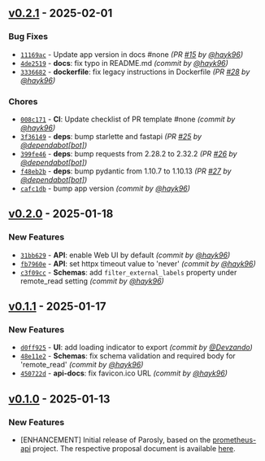 
## [v0.2.1] - 2025-02-01
### Bug Fixes
- [`11169ac`](https://github.com/parosly/parosly/commit/11169ac1357f88672177b070ed8f5ce867dacda9) - Update app version in docs #none *(PR [#15](https://github.com/parosly/parosly/pull/15) by [@hayk96](https://github.com/hayk96))*
- [`4de2519`](https://github.com/parosly/parosly/commit/4de2519f6d2279c98f80b4744c78f3a4ea616358) - **docs**: fix typo in README.md *(commit by [@hayk96](https://github.com/hayk96))*
- [`3336682`](https://github.com/parosly/parosly/commit/3336682b7d921ece7d5fab1f3c0703341f42b44a) - **dockerfile**: fix legacy instructions in Dockerfile *(PR [#28](https://github.com/parosly/parosly/pull/28) by [@hayk96](https://github.com/hayk96))*

### Chores
- [`008c171`](https://github.com/parosly/parosly/commit/008c1710c16f2d2bdb200335a437162794a189dc) - **CI**: Update checklist of PR template #none *(commit by [@hayk96](https://github.com/hayk96))*
- [`3f36149`](https://github.com/parosly/parosly/commit/3f361495690c2bf324aa97f37e459090ec3f9a8b) - **deps**: bump starlette and fastapi *(PR [#25](https://github.com/parosly/parosly/pull/25) by [@dependabot[bot]](https://github.com/apps/dependabot))*
- [`399fe46`](https://github.com/parosly/parosly/commit/399fe4677a1bcb2e5575f349b7073e4b4d1b37a7) - **deps**: bump requests from 2.28.2 to 2.32.2 *(PR [#26](https://github.com/parosly/parosly/pull/26) by [@dependabot[bot]](https://github.com/apps/dependabot))*
- [`f48eb2b`](https://github.com/parosly/parosly/commit/f48eb2b9e3035ac57eec191b1d71b877a5a30c15) - **deps**: bump pydantic from 1.10.7 to 1.10.13 *(PR [#27](https://github.com/parosly/parosly/pull/27) by [@dependabot[bot]](https://github.com/apps/dependabot))*
- [`cafc1db`](https://github.com/parosly/parosly/commit/cafc1db85b67a201b611cca8c03be4f5d1baa91e) - bump app version *(commit by [@hayk96](https://github.com/hayk96))*


## [v0.2.0] - 2025-01-18
### New Features
- [`31bb629`](https://github.com/parosly/parosly/pull/16/commits/31bb6294dbae8b998e12fe1df248f9a804b3ffd8) - **API**: enable Web UI by default *(commit by [@hayk96](https://github.com/hayk96))*
- [`fb7960e`](https://github.com/parosly/parosly/pull/18/commits/fb7960e6dcc6a89c9de1dbc0d06935e52c764b28) - **API**: set httpx timeout value to 'never' *(commit by [@hayk96](https://github.com/hayk96))*
- [`c3f09cc`](https://github.com/parosly/parosly/pull/19/commits/c3f09ccaa5da97e998517cba2449633e11cc944d) - **Schemas**: add `filter_external_labels` property under remote_read setting *(commit by [@hayk96](https://github.com/hayk96))*

## [v0.1.1] - 2025-01-17
### New Features
- [`d0ff925`](https://github.com/parosly/parosly/pull/13/commits/d0ff925d5e9c2ba25590baf7e132dd700f38d67e) - **UI**: add loading indicator to export *(commit by [@Devzando](https://github.com/Devzando))*
- [`48e11e2`](https://github.com/parosly/parosly/pull/11/commits/48e11e26cdae9673f562016c8f988bdbf8d8da8a) - **Schemas**: fix schema validation and required body for 'remote_read' *(commit by [@hayk96](https://github.com/hayk96))*
- [`450722d`](https://github.com/parosly/parosly/pull/14/commits/450722d9e734c5549bde3124fa006999cfbd6b48) - **api-docs**: fix favicon.ico URL *(commit by [@hayk96](https://github.com/hayk96))*

## [v0.1.0] - 2025-01-13
### New Features
- [ENHANCEMENT] Initial release of Parosly, based on the [prometheus-api](https://github.com/hayk96/prometheus-api) project. The respective proposal document is available [here](https://github.com/hayk96/prometheus-api/issues/64).

[v0.1.0]: https://github.com/parosly/parosly/tree/v0.1.0
[v0.1.1]: https://github.com/parosly/parosly/compare/v0.1.0...v0.1.1
[v0.2.0]: https://github.com/parosly/parosly/compare/v0.2.0...v0.1.1
[v0.2.1]: https://github.com/parosly/parosly/compare/v0.1.1...v0.2.1
